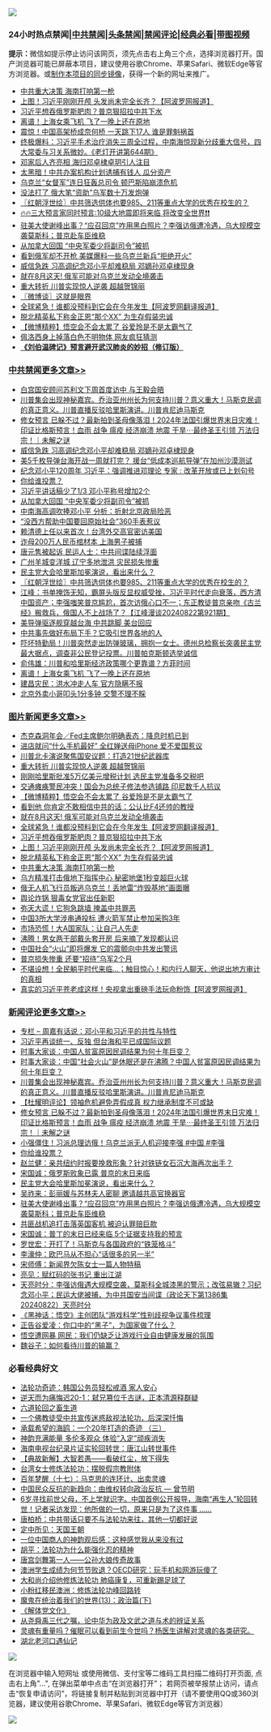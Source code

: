 ![](https://raw.githubusercontent.com/jsvpn/jsproxy/dev/64photo/fqnews-qr.jpg)

<div id="tt">
<h3>24小时热点禁闻|<a href="#%E4%B8%AD%E5%85%B1%E7%A6%81%E9%97%BB%E6%9B%B4%E5%A4%9A%E6%96%87%E7%AB%A0">中共禁闻</a>|<a href="#%E5%9B%BE%E7%89%87%E6%96%B0%E9%97%BB%E6%9B%B4%E5%A4%9A%E6%96%87%E7%AB%A0">头条禁闻</a>|<a href="#%E6%96%B0%E9%97%BB%E8%AF%84%E8%AE%BA%E6%9B%B4%E5%A4%9A%E6%96%87%E7%AB%A0">禁闻评论|<a href="#%E5%BF%85%E7%9C%8B%E7%BB%8F%E5%85%B8%E5%A5%BD%E6%96%87">经典必看</a>|<a href="https://696153.xyz/3" target="_blank">带图视频</a></h3>
<div><b>提示：</b>微信如提示停止访问该网页，须先点击右上角三个点，选择浏览器打开。国产浏览器可能已屏蔽本项目，建议使用谷歌Chrome、苹果Safari、微软Edge等官方浏览器。或<a href="%E5%88%B6%E4%BD%9Cgit%E7%A6%81%E9%97%BB%E9%95%9C%E5%83%8F.md">制作本项目的同步镜像</a>，获得一个新的网址来推广。</div>
<ul>

<li><a href="/topimagenews/20240823/2078088.md">中共重大决策 海南打响第一枪</a></li>
<li><a href="/topimagenews/20240823/2078090.md">上图！习近平刚刚开颅 头发尚未完全长齐？【阿波罗网报道】</a></li>
<li><a href="/topimagenews/20240823/2078130.md">习近平想吞俄罗斯肥肉？普京狠招拉中共下水</a></li>
<li><a href="/cbnews/20240823/2078107.md">离谱！上海女乘飞机 飞了一晚上还在原地</a></li>
<li><a href="/baitai/20240823/2078075.md">震惊！中国高架桥成奈何桥 一天跳下17人 谁是罪魁祸首</a></li>
<li><a href="/sohnews/20240823/2078289.md">终极爆料：习近平手术治疗消失三周全过程，中南海惊现新分歧重大信号，四大常委与习关系微妙。《老灯开讲第644期》</a></li>
<li><a href="/cnnews/20240823/2078297.md">邓家后人齐亮相 海归邓卓棣卓玥引人注目</a></li>
<li><a href="/cbnews/20240823/2078103.md">太黑暗！中共办案机构计划诱捕有钱人 瓜分资产</a></li>
<li><a href="/worldnews/20240823/2078092.md">乌克兰“女督军”连日狂轰总司令 顿巴斯陷崩溃危机</a></li>
<li><a href="/cnnews/20240823/2078110.md">没法打了 俄大笔“资助”乌军数十万发炮弹</a></li>
<li><a href="/cbnews/20240823/2078230.md">〖红朝浮世绘〗中共筛选供体也要985、211等重点大学的优秀在校生的？</a></li>
<li><a href="/sohnews/20240823/2078313.md">🔥🔥三大预言家同时预言:10级大地震即将来临 将改变全世界❗❗</a></li>
<li><a href="/comments/20240823/2078220.md">驻美大使谢峰出事？“应召回京”咋用黑白照片？李强访俄遭冷遇，乌大规模空袭莫斯科；普京赴车臣维稳</a></li>
<li><a href="/cbnews/20240823/2078349.md">从加拿大回国 “中央军委少将副司令”被抓</a></li>
<li><a href="/worldnews/20240823/2078077.md">看到俄军却不开枪 美媒爆料一些乌克兰新兵“拒绝开火”</a></li>
<li><a href="/cbnews/20240823/2078361.md">威信急跌 习高调纪念邓小平却难稳局 邓嫡孙邓卓棣现身</a></li>
<li><a href="/topimagenews/20240823/2078170.md">就在8月这天! 俄军可能对乌克兰发动全境袭击</a></li>
<li><a href="/topimagenews/20240823/2078347.md">重大转折 川普实现惊人逆袭 超越贺锦丽</a></li>
<li><a href="/ssgc/20240823/2078166.md">〖微博谈〗这就是眼界</a></li>
<li><a href="/topimagenews/20240823/2078169.md">全球紧急！谁都没预料到它会在今年发生【阿波罗网翻译报道】</a></li>
<li><a href="/topimagenews/20240823/2078089.md">脱北精英私下称金正恩“那个XX” 为生存假装忠诚</a></li>
<li><a href="/topimagenews/20240823/2078221.md">【微博精粹】悟空会不会太累了 谷爱玲是不是太霸气了</a></li>
<li><a href="/cnnews/20240823/2078226.md">佩洛西身上掉落白色不明物体 网友疯狂猜测</a></li>
<li><b><a href="/comments/20200207/1272816.md" target="_blank">《刘伯温碑记》预言避开武汉肺炎的妙招（修订版）</a></b></li>
</ul>
</div>

<div class="catlist">
<h3><a href="/cbnews/" target="_blank">中共禁闻</a><span><a href="/cbnews/" target="_blank" rel="nofollow">更多文章>></a></span></h3>
<ul>
<li><a href="/cbnews/20240823/2078450.md" target="_blank">白宫国安顾问苏利文下周首度访中 与王毅会晤</a></li>
<li><a href="/comments/20240823/2078433.md" target="_blank">川普集会出现神秘嘉宾。乔治亚州州长为何支持川普？意义重大！马斯克民调的真正意义。川普直播反驳哈里斯演讲。川普肯尼迪马斯克</a></li>
<li><a href="/comments/20240823/2078373.md" target="_blank">修女预言 已躲不过？最新拍到圣母像落泪！2024年法国引爆世界末日灾难！印证比格斯预言！血雨 战争 瘟疫 经济崩溃 地震 干旱⋯最终圣王引领 万法归宗！｜未解之谜</a></li>
<li><a href="/cbnews/20240823/2078361.md" target="_blank">威信急跌 习高调纪念邓小平却难稳局 邓嫡孙邓卓棣现身</a></li>
<li><a href="/cbnews/20240823/2078360.md" target="_blank">美5千枚导弹台海开战一周就打完？ 援台“低成本巡航导弹”在加州沙漠测试</a></li>
<li><a href="/cbnews/20240823/2078359.md" target="_blank">纪念邓小平120周年 习近平：强调推进邓理论 专家 : 改革开放或已上划句号</a></li>
<li><a href="/comments/20240823/2078351.md" target="_blank">你给谁投票？</a></li>
<li><a href="/cbnews/20240823/2078350.md" target="_blank">习近平讲话稿少了1/3 邓小平称号增加2个</a></li>
<li><a href="/cbnews/20240823/2078349.md" target="_blank">从加拿大回国 “中央军委少将副司令”被抓</a></li>
<li><a href="/cbnews/20240823/2078348.md" target="_blank">中南海高调吹捧邓小平 分析：折射北京政局险恶</a></li>
<li><a href="/cbnews/20240823/2078279.md" target="_blank">“没西方帮助中国要回原始社会”360手表惹议</a></li>
<li><a href="/cbnews/20240823/2078256.md" target="_blank">赖清德上任以来首次！台湾外交高官密访美国</a></li>
<li><a href="/cbnews/20240823/2078255.md" target="_blank">诈母200万人民币棺材本 上海男子被捕</a></li>
<li><a href="/cbnews/20240823/2078245.md" target="_blank">唐元隽被起诉 民运人士：中共间谍陆续浮面</a></li>
<li><a href="/cbnews/20240823/2078244.md" target="_blank">广州羊城变洋城 辽宁多地泄洪 灾民损失惨重</a></li>
<li><a href="/comments/20240823/2078239.md" target="_blank">民主党大会哈里斯加冕演说，看出来什么？</a></li>
<li><a href="/cbnews/20240823/2078230.md" target="_blank">〖红朝浮世绘〗中共筛选供体也要985、211等重点大学的优秀在校生的？</a></li>
<li><a href="/cbnews/20240823/2078219.md" target="_blank">江峰：书单掩饰无知，霸屏头版反显权威受挫，习近平时代走向衰落，西方清中国资产；李强嗤笑普京尴尬，首次访俄心口不一；东正教徒普京亲吻《古兰经》搬救兵，俄国人不上战场了？【江峰漫谈20240822第921期】</a></li>
<li><a href="/cbnews/20240823/2078171.md" target="_blank">美导弹驱逐舰穿越台海 中共跳脚 美台回应</a></li>
<li><a href="/cbnews/20240823/2078142.md" target="_blank">中共事先做好布局下手？它吸引世界各地的人</a></li>
<li><a href="/comments/20240823/2078138.md" target="_blank">吓坏特勤局！川普突然走出防弹玻璃，拥抱一女士。德州总检察长突袭民主党最大据点，调查非公民登记投票。川普帕克斯顿选举诚信</a></li>
<li><a href="/comments/20240823/2078136.md" target="_blank">俞伟雄：川普和哈里斯经济政策哪个更靠谱？方菲时间</a></li>
<li><a href="/cbnews/20240823/2078107.md" target="_blank">离谱！上海女乘飞机 飞了一晚上还在原地</a></li>
<li><a href="/cbnews/20240823/2078106.md" target="_blank">建昌灾民：洪水冲走人车 官方隐瞒不报</a></li>
<li><a href="/cbnews/20240823/2078104.md" target="_blank">北京外卖小哥叩头1分多钟 交警不理不睬</a></li>

</ul>
</div>
<div class="catlist">
<h3><a href="/topimagenews/" target="_blank">图片新闻</a><span><a href="/topimagenews/" target="_blank" rel="nofollow">更多文章>></a></span></h3>
<ul>
<li><a href="/topimagenews/20240823/2078449.md" target="_blank">杰克森洞年会／Fed主席鲍尔明确表态：降息时机已到</a></li>
<li><a href="/topimagenews/20240823/2078427.md" target="_blank">进店就问“什么手机最好” 全红婵送母iPhone 爱不爱国惹议</a></li>
<li><a href="/topimagenews/20240823/2078381.md" target="_blank">川普北卡演说聚焦国安议题：打造21世纪武器库</a></li>
<li><a href="/topimagenews/20240823/2078347.md" target="_blank">重大转折 川普实现惊人逆袭 超越贺锦丽</a></li>
<li><a href="/topimagenews/20240823/2078233.md" target="_blank">刚刚哈里斯批准5万亿美元增税计划 选民主党准备多交税吧</a></li>
<li><a href="/topimagenews/20240823/2078222.md" target="_blank">交通瘫痪警民冲突！国会为总统子修法参选铺路 印尼数千人抗议</a></li>
<li><a href="/topimagenews/20240823/2078221.md" target="_blank">【微博精粹】悟空会不会太累了 谷爱玲是不是太霸气了</a></li>
<li><a href="/topimagenews/20240823/2078193.md" target="_blank">看到他 你肯定不敢相信中共的话：公认比F4还帅的教授</a></li>
<li><a href="/topimagenews/20240823/2078170.md" target="_blank">就在8月这天! 俄军可能对乌克兰发动全境袭击</a></li>
<li><a href="/topimagenews/20240823/2078169.md" target="_blank">全球紧急！谁都没预料到它会在今年发生【阿波罗网翻译报道】</a></li>
<li><a href="/topimagenews/20240823/2078130.md" target="_blank">习近平想吞俄罗斯肥肉？普京狠招拉中共下水</a></li>
<li><a href="/topimagenews/20240823/2078090.md" target="_blank">上图！习近平刚刚开颅 头发尚未完全长齐？【阿波罗网报道】</a></li>
<li><a href="/topimagenews/20240823/2078089.md" target="_blank">脱北精英私下称金正恩“那个XX” 为生存假装忠诚</a></li>
<li><a href="/topimagenews/20240823/2078088.md" target="_blank">中共重大决策 海南打响第一枪</a></li>
<li><a href="/topimagenews/20240822/2077984.md" target="_blank">乌方精准打击俄地下指挥中心 秘密地堡1秒变超巨火球</a></li>
<li><a href="/topimagenews/20240822/2077983.md" target="_blank">俄无人机飞行员叛逃乌克兰！丢地雷“炸毁基地”画面曝</a></li>
<li><a href="/topimagenews/20240822/2077717.md" target="_blank">舆论炸锅 狠毒女党官出任新职</a></li>
<li><a href="/topimagenews/20240822/2077716.md" target="_blank">弥天大谎！它狗急跳墙 掩盖中共罪恶</a></li>
<li><a href="/topimagenews/20240822/2077698.md" target="_blank">中国3所大学涉串通投标 遭火箭军禁止参加采购3年</a></li>
<li><a href="/topimagenews/20240822/2077697.md" target="_blank">市场恐慌！大A国家队：让自己人先走</a></li>
<li><a href="/topimagenews/20240822/2077696.md" target="_blank">沸腾！男女两干部戴头套开房 后来摘了发现都认识</a></li>
<li><a href="/topimagenews/20240822/2077661.md" target="_blank">中国社会“火山”即将爆发 它的震颤向中共发出警讯</a></li>
<li><a href="/topimagenews/20240822/2077660.md" target="_blank">普京损失惨重 还要“招待”乌军2个月</a></li>
<li><a href="/topimagenews/20240822/2077645.md" target="_blank">不堪设想！全民躺平时代来临…；触目惊心！和内行人聊天，他说出地方审计的真相</a></li>
<li><a href="/topimagenews/20240822/2077638.md" target="_blank">真实的习近平苍老成这样！央视拿出重磅手法玩命粉饰【阿波罗网报道】</a></li>

</ul>
</div>
<div class="catlist">
<h3><a href="/comments/" target="_blank">新闻评论</a><span><a href="/comments/" target="_blank" rel="nofollow">更多文章>></a></span></h3>
<ul>
<li><a href="/comments/20240823/2078466.md" target="_blank">专栏 &#8211; 周嘉有话说：邓小平和习近平的共性与特性</a></li>
<li><a href="/comments/20240823/2078465.md" target="_blank">习近平再谈统一、反独 但台海和平已成国际议题</a></li>
<li><a href="/comments/20240823/2078439.md" target="_blank">时事大家谈：中国人贫富原因民调结果为何十年巨变？</a></li>
<li><a href="/comments/20240823/2078438.md" target="_blank">时事大家谈：中国“社会火山”是休眠还是在沸腾？中国人贫富原因民调结果为何十年巨变？</a></li>
<li><a href="/comments/20240823/2078433.md" target="_blank">川普集会出现神秘嘉宾。乔治亚州州长为何支持川普？意义重大！马斯克民调的真正意义。川普直播反驳哈里斯演讲。川普肯尼迪马斯克</a></li>
<li><a href="/comments/20240823/2078399.md" target="_blank">【杜耀明评论】领袖危机避免弄假成真 权力继承制度不可或缺</a></li>
<li><a href="/comments/20240823/2078373.md" target="_blank">修女预言 已躲不过？最新拍到圣母像落泪！2024年法国引爆世界末日灾难！印证比格斯预言！血雨 战争 瘟疫 经济崩溃 地震 干旱⋯最终圣王引领 万法归宗！｜未解之谜</a></li>
<li><a href="/comments/20240823/2078355.md" target="_blank">小强僵住！习派总理访俄！乌克兰派无人机迎接李强 #中国 #李强</a></li>
<li><a href="/comments/20240823/2078351.md" target="_blank">你给谁投票？</a></li>
<li><a href="/comments/20240823/2078271.md" target="_blank">赵兰健：亲共纽约时报要挽救形象？针对铁链女石沉大海再次出手？</a></li>
<li><a href="/comments/20240823/2078260.md" target="_blank">宋国诚：俄罗斯败象已露 普京的末日来临</a></li>
<li><a href="/comments/20240823/2078239.md" target="_blank">民主党大会哈里斯加冕演说，看出来什么？</a></li>
<li><a href="/comments/20240823/2078235.md" target="_blank">吴祚来：彭丽媛与苏林夫人密聊 邀请越共高官换器官</a></li>
<li><a href="/comments/20240823/2078220.md" target="_blank">驻美大使谢峰出事？“应召回京”咋用黑白照片？李强访俄遭冷遇，乌大规模空袭莫斯科；普京赴车臣维稳</a></li>
<li><a href="/comments/20240823/2078179.md" target="_blank">共匪战机追打击落英国客机 被迫认罪赔巨款</a></li>
<li><a href="/comments/20240823/2078178.md" target="_blank">宋国诚：普丁的末日已经来临 5个证据支持我的预言</a></li>
<li><a href="/comments/20240823/2078177.md" target="_blank">罗世宏：开打了！马斯克与各国政府的“铁笼格斗”</a></li>
<li><a href="/comments/20240823/2078176.md" target="_blank">李濠仲：欧巴马从不担心“话很多的另一半”</a></li>
<li><a href="/comments/20240823/2078175.md" target="_blank">宋师傅：新闻界欠陈女士一篇人物特稿</a></li>
<li><a href="/comments/20240823/2078174.md" target="_blank">亮见：赋红码的张书记 重出江湖</a></li>
<li><a href="/comments/20240823/2078168.md" target="_blank">天亮时分：李强访俄遇大规模空袭，莫斯科全城漆黑的警示；改弦易辙？习纪念邓小平；民运大佬被捕，为中共国安当间谍（政论天下第1386集 20240822）天亮时分</a></li>
<li><a href="/comments/20240823/2078147.md" target="_blank">《黑神话：悟空》主创团队“游戏科学”性别歧视争议事件梳理</a></li>
<li><a href="/comments/20240823/2078146.md" target="_blank">正告谷爱凌：你口中的“黑子”，为国家做了什么？</a></li>
<li><a href="/comments/20240823/2078145.md" target="_blank">悟空遭网暴 网民：我们仍缺乏让游戏行业自由健康发展的氛围</a></li>
<li><a href="/comments/20240823/2078144.md" target="_blank">魏谷子：如何看待川普的输赢？</a></li>

</ul>
</div>

<div class="catlist">
<h3>必看经典好文</h3>
<ul>
<li><a href="/comments/20220710/1756469.md" target="_blank">法轮功奇迹：韩国公务员轻松戒酒 家人安心</a></li>
<li><a href="/tculture/20190304/1091076.md" target="_blank">逆天而为痛悔迟20-1：弑兄篡位千古谜，正本清源释群疑</a></li>
<li><a href="/comments/20231213/1973586.md" target="_blank">六道轮回之畜生道</a></li>
<li><a href="/bannedvideo/20210124/1473946.md" target="_blank">一个佛教徒受中共宣传迷惑敌视法轮功，后深深忏悔</a></li>
<li><a href="/comments/20231204/1969287.md" target="_blank">承载希望的海鸥：一个20年打造的奇迹 （三）</a></li>
<li><a href="/comments/20220408/1716562.md" target="_blank">神韵充满能量 多伦多观众 体验“入定”顽疾消失</a></li>
<li><a href="/aomi/life/20150328/379826.md" target="_blank">海南电视台纪录片证实轮回转世：唐江山转世事件</a></li>
<li><a href="/comments/20201217/1449706.md" target="_blank">【典故新解】大智若愚——看破红尘，放下得失</a></li>
<li><a href="/cbnews/20200610/1342772.md" target="_blank">台湾女士修炼法轮功：摆脱假宗教附体</a></li>
<li><a href="/comments/20240703/2057730.md" target="_blank">百年梦醒（十七）：马克思的连环计、出卖灵魂</a></li>
<li><a href="/comments/20220713/1757701.md" target="_blank">中国民众反抗的新趋向：由维权转向政治反抗 — 曾节明</a></li>
<li><a href="/comments/20210716/1588420.md" target="_blank">6岁寻找前世父母，不上学就识字。中国首例公开报导，海南“再生人”轮回转世！记者采访发现：他所做的一切，原来只是为了这件事 &#8230;&#8230;</a></li>
<li><a href="/comments/20240320/2015021.md" target="_blank">唐柏桥：中共带话只要不与法轮功来往，其他一切都好说</a></li>
<li><a href="/tculture/xiulian/20151111/470021.md" target="_blank">定中所见：天国王朝</a></li>
<li><a href="/comments/20230301/1854831.md" target="_blank">一位中国商人的神韵观后感：这种感觉我从来没有过</a></li>
<li><a href="/cbnews/20190211/1078733.md" target="_blank">胡平：法轮功为什么能强化忍的精神</a></li>
<li><a href="/comments/20220902/1779609.md" target="_blank">唐宫剑舞第一人——公孙大娘传奇故事</a></li>
<li><a href="/lifebaike/20231208/1971242.md" target="_blank">澳洲学生成绩为何节节败退？OECD研究：玩手机和网游玩傻了</a></li>
<li><a href="/comments/20240104/1982860.md" target="_blank">大和尚介绍他修炼法轮功 肺癌康复，可重新踢足球了</a></li>
<li><a href="/aomi/life/20210719/1589642.md" target="_blank">小粉红移民澳洲：修炼法轮功峰回路转</a></li>
<li><a href="/topimagenews/20180602/951960.md" target="_blank">魔鬼在统治着我们的世界(13)：政治篇(下)</a></li>
<li><a href="/bookwiki/20130610/138400.md" target="_blank">《解体党文化》</a></li>
<li><a href="/tculture/20180501/935934.md" target="_blank">从尧舜禹三代之嘱，论中华为政及文武之道与术的辨证关系</a></li>
<li><a href="/bannedvideo/20210915/1623919.md" target="_blank">灵魂有重量吗？催眠可以看到前生今世吗？杨医生讲解对灵魂的各类研究。</a></li>
<li><a href="/comments/20240116/1984226.md" target="_blank">湖北老河口遇仙记</a></li>

</ul>
</div>

![](https://raw.githubusercontent.com/jsvpn/jsproxy/dev/64photo/fqnews-qr.jpg)

在浏览器中输入短网址 或使用微信、支付宝等二维码工具扫描二维码打开页面, 点击右上角"...", 在弹出菜单中点击“在浏览器打开”； 若网页被举报禁止访问，请点击“恢复申请访问”，将链接复制并粘贴到浏览器中打开（请不要使用QQ或360浏览器，建议使用谷歌Chrome、苹果Safari、微软Edge等官方浏览器）

![](https://raw.githubusercontent.com/jsvpn/jsproxy/dev/64photo/wx.jpg)
